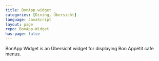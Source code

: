 ```yaml
---
title: BonApp.widget
categories: [Dining, Übersicht]
language: JavaScript
layout: page
repo: BonApp-Widget
has-page: false
---
```


BonApp Widget is an Übersicht widget for displaying Bon Appétit cafe menus.

